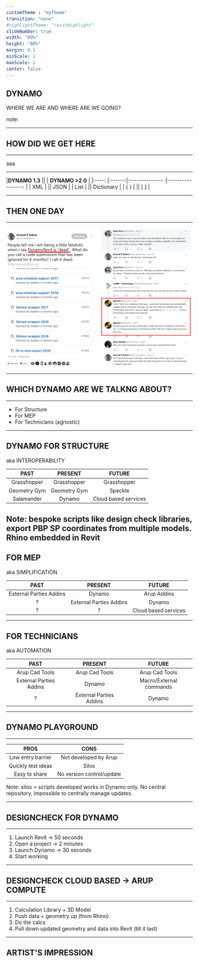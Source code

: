 ```yaml
---
customTheme : "myTheme"
transition: "none"
#highlightTheme: "revitHighlight"
slideNumber: true
width: "80%"
height: "80%"
margin: 0.1
minScale: 1
maxScale: 1                
center: false
---
```


## DYNAMO
WHERE WE ARE AND WHERE ARE WE GOING?

note: 

---
## HOW DID WE GET HERE
***

aaa

---

|**DYNAMO 1.3**   ||      | **DYNAMO >2.0**       |
|:----:              |:------:|:-------------- :|-----------------:                   |
| XML              | || JSON              |
| List             | || Dictionary        |
| { }              | || [ ]               |

---

## THEN ONE DAY
***

<img src="images\konrad_dynamoIsDead3.PNG" width="900">

---

## WHICH DYNAMO ARE WE TALKNG ABOUT?
***

- For Structure
- For MEP
- For Technicians (agnostic)

---

## DYNAMO FOR STRUCTURE 
aka INTEROPERABILITY

|PAST   | PRESENT   | FUTURE
|:----:  |   :----:  | :-----:|
|Grasshopper    |   Grasshopper     |   Grasshopper
|Geometry Gym   |   Geometry Gym    |   Speckle
|Salamander     |   Dynamo          |   Cloud based services

 Note: bespoke scripts like design check libraries, export PBP SP coordinates from multiple models. Rhino embedded in Revit
---

## FOR MEP
aka SIMPLIFICATION

|PAST   | PRESENT   | FUTURE
|:----:  |   :----:  | :-----:|
|External Parties Addins    |   Dynamo     |   Arup Addins
|          ?                 |  External Parties Addins    |   Dynamo
|           ?                |      ?     |   Cloud based services


---

## FOR TECHNICIANS
aka AUTOMATION

|PAST   | PRESENT   | FUTURE
|:----:  |   :----:  | :-----:|
|Arup Cad Tools    |   Arup Cad Tools     |   Arup Cad Tools
|External Parties Addins |  Dynamo    |   Macro/External commands
|           ?                |    External Parties Addins       |   Dynamo

---

## DYNAMO PLAYGROUND
***

|PROS       | CONS      |
| :-----:   | :-----:   |
|Low entry barrier | Not developed by Arup
|Quickly test ideas | Silos
|Easy to share | No version control/update

Note: silos = scripts developed works in Dynamo only. No central repository, impossible to centrally manage updates. 

---

## DESIGNCHECK FOR DYNAMO
***

1. Launch Revit -> 50 seconds
2. Open a project -> 2 minutes
3. Launch Dynamo -> 30 seconds
4. Start working

---
## DESIGNCHECK CLOUD BASED -> ARUP COMPUTE
***

1. Calculation Library + 3D Model
2. Push data + geometry up (from Rhino)
3. Do the calcs
4. Pull down updated geometry and data into Revit (till it last)

---

## ARTIST'S IMPRESSION